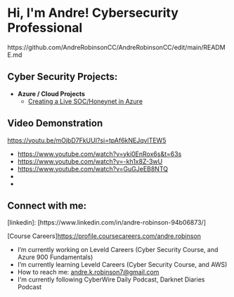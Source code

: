 <h1>Hi, I'm Andre! Cybersecurity Professional</h1>
https://github.com/AndreRobinsonCC/AndreRobinsonCC/edit/main/README.md

<h2> Cyber Security Projects:</h2>

- <b>Azure / Cloud Projects </b>
  - [Creating a Live SOC/Honeynet in Azure](https://github.com/AndreRobinsonCC/Azure-SOC)


<h2> Video Demonstration</h2>

https://youtu.be/mOjbD7FkUUI?si=tpAf6kNEJqvlTEW5


- https://www.youtube.com/watch?v=yki0EnRox6s&t=63s
- https://www.youtube.com/watch?v=-kh1x8Z-3wU
- https://www.youtube.com/watch?v=GuGJeEB8NTQ
- 
- 


<h2>  Connect with me:</h2>
[linkedin]: [https://www.linkedin.com/in/andre-robinson-94b06873/]

[Course Careers]https://profile.coursecareers.com/andre.robinson
-  I’m currently working on Leveld Careers (Cyber Security Course, and Azure 900 Fundamentals)
-  I’m currently learning Leveld Careers (Cyber Security Course, and AWS)
-  How to reach me: andre.k.robinson7@gmail.com
-  I'm currently following CyberWire Daily Podcast, Darknet Diaries Podcast

<!--
















